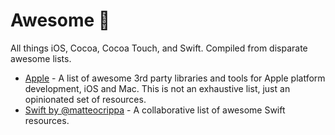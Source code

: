 #  Awesome  
All things iOS, Cocoa, Cocoa Touch, and Swift.  Compiled from disparate awesome lists.

- [Apple](https://github.com/joeljfischer/awesome-apple) - A list of awesome 3rd party libraries and tools for Apple platform development, iOS and Mac. This is not an exhaustive list, just an opinionated set of resources.
- [Swift by @matteocrippa](https://github.com/matteocrippa/awesome-swift) - A collaborative list of awesome Swift resources.





